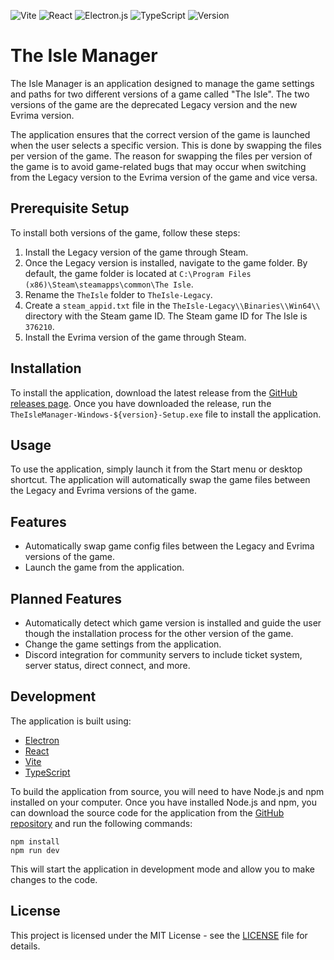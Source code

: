 ![Vite](https://img.shields.io/badge/vite-%23646CFF.svg?style=for-the-badge&logo=vite&logoColor=white&link=https://vitejs.dev/) ![React](https://img.shields.io/badge/react-%2320232a.svg?style=for-the-badge&logo=react&logoColor=%2361DAFB&link=https://reactjs.org/) ![Electron.js](https://img.shields.io/badge/Electron-191970?style=for-the-badge&logo=Electron&logoColor=white&link=https://www.electronjs.org/) ![TypeScript](https://img.shields.io/badge/typescript-%23007ACC.svg?style=for-the-badge&logo=typescript&logoColor=white&link=https://www.typescriptlang.org/) ![Version](https://img.shields.io/github/v/release/SnekCode/TheIsleManager?style=for-the-badge&logo=github&link=https%3A%2F%2Fgithub.com%2FSnekCode%2FTheIsleManager%2Freleases
)


# The Isle Manager

The Isle Manager is an application designed to manage the game settings and paths for two different versions of a game called "The Isle". The two versions of the game are the deprecated Legacy version and the new Evrima version.

The application ensures that the correct version of the game is launched when the user selects a specific version. This is done by swapping the files per version of the game. The reason for swapping the files per version of the game is to avoid game-related bugs that may occur when switching from the Legacy version to the Evrima version of the game and vice versa.


## Prerequisite Setup
To install both versions of the game, follow these steps:

1. Install the Legacy version of the game through Steam.
2. Once the Legacy version is installed, navigate to the game folder. By default, the game folder is located at `C:\Program Files (x86)\Steam\steamapps\common\The Isle`.
3. Rename the `TheIsle` folder to `TheIsle-Legacy`.
4. Create a `steam_appid.txt` file in the `TheIsle-Legacy\\Binaries\\Win64\\` directory with the Steam game ID. The Steam game ID for The Isle is `376210`.
5. Install the Evrima version of the game through Steam.

## Installation

To install the application, download the latest release from the [GitHub releases page](https://github.com/SnekCode/TheIsleManager/releases). Once you have downloaded the release, run the `TheIsleManager-Windows-${version}-Setup.exe` file to install the application.

## Usage

To use the application, simply launch it from the Start menu or desktop shortcut. The application will automatically swap the game files between the Legacy and Evrima versions of the game.

## Features
* Automatically swap game config files between the Legacy and Evrima versions of the game.
* Launch the game from the application.

## Planned Features
* Automatically detect which game version is installed and guide the user though the installation process for the other version of the game.
* Change the game settings from the application.
* Discord integration for community servers to include ticket system, server status, direct connect, and more.

## Development

The application is built using:

* [Electron](https://www.electronjs.org/)
* [React](https://reactjs.org/)
* [Vite](https://vitejs.dev/)
* [TypeScript](https://www.typescriptlang.org/)

To build the application from source, you will need to have Node.js and npm installed on your computer. Once you have installed Node.js and npm, you can download the source code for the application from the [GitHub repository](https://github.com/SnekCode/TheIsleManager) and run the following commands:

```
npm install
npm run dev
```

This will start the application in development mode and allow you to make changes to the code.

## License

This project is licensed under the MIT License - see the [LICENSE](LICENSE) file for details.